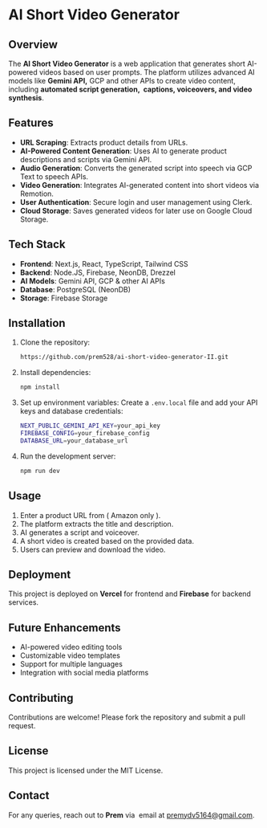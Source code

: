 # AI Short Video Generator

## Overview

The **AI Short Video Generator** is a web application that generates short AI-powered videos based on user prompts. The platform utilizes advanced AI models like **Gemini API,** GCP and other APIs to create video content, including **automated script generation,  captions, voiceovers, and video synthesis**.

## Features

- **URL Scraping**: Extracts product details from URLs.
- **AI-Powered Content Generation**: Uses AI to generate product descriptions and scripts via Gemini API.
- **Audio Generation**: Converts the generated script into speech via GCP Text to speech APIs.
- **Video Generation**: Integrates AI-generated content into short videos via Remotion.
- **User Authentication**: Secure login and user management using Clerk.
- **Cloud Storage**: Saves generated videos for later use on Google Cloud Storage.

## Tech Stack

- **Frontend**: Next.js, React, TypeScript, Tailwind CSS
- **Backend**: Node.JS, Firebase, NeonDB, Drezzel
- **AI Models**: Gemini API, GCP & other AI APIs
- **Database**: PostgreSQL (NeonDB)
- **Storage**: Firebase Storage

## Installation

1. Clone the repository:

   ```sh
   https://github.com/prem528/ai-short-video-generator-II.git
   ```

2. Install dependencies:

   ```sh
   npm install
   ```

3. Set up environment variables:
   Create a `.env.local` file and add your API keys and database credentials:

   ```sh
   NEXT_PUBLIC_GEMINI_API_KEY=your_api_key
   FIREBASE_CONFIG=your_firebase_config
   DATABASE_URL=your_database_url
   ```

4. Run the development server:

   ```sh
   npm run dev
   ```

## Usage

1. Enter a product URL from ( Amazon only ).
2. The platform extracts the title and description.
3. AI generates a script and voiceover.
4. A short video is created based on the provided data.
5. Users can preview and download the video.

## Deployment

This project is deployed on **Vercel** for frontend and **Firebase** for backend services.

## Future Enhancements

- AI-powered video editing tools
- Customizable video templates
- Support for multiple languages
- Integration with social media platforms

## Contributing

Contributions are welcome! Please fork the repository and submit a pull request.

## License

This project is licensed under the MIT License.

## Contact

For any queries, reach out to **Prem** via  email at [premydv5164@gmail.com](mailto\:premydv5164@gmail.com).

